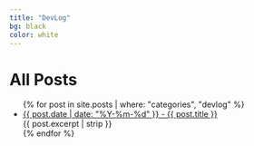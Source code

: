 ```yaml
---
title: "DevLog"
bg: black
color: white
---
```

# All Posts

<div>
<ul>
  {% for post in site.posts | where: "categories", "devlog" %}
    <li>
      <a href="{{ post.url | relative_url }}">{{ post.date | date: "%Y-%m-%d" }} - {{ post.title }}</a>
      <br>{{ post.excerpt | strip }}
    </li>
  {% endfor %}
</ul>
</div>
